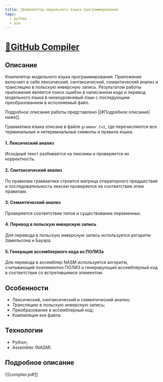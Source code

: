 ```yaml
---
title: 📄Компилятор модельного языка программирования
tags:
  - python
  - asm
---
```

# [📖GitHub Compiler](https://github.com/Kanzu32/Compiler)

## Описание
Компилятор модельного языка программирования. Приложение включает в себя лексический, синтаксический, семантический анализ и трансляцию в польскую инверсную запись. Результатом работы приложения является поиск ошибок в написанном коде и перевод модельного языка в низкоуровневый язык с последующим преобразованием в исполняемый файл.

Подробное описание работы представлено [[#Подробное описание|ниже]].

Грамматика языка описана в файле `grammar.txt`, где перечисляются все терминальные и нетерминальные символы и правила языка. 

#### 1. Лексический анализ
Исходный текст разбивается на лексемы и проверяется их корректность.

#### 2. Синтаксический анализ
По правилам грамматики строится матрица операторного предшествия и последовательность лексем проверяется на соответствие этим правилам.

#### 3. Семантический анализ
Проверяется соответствие типов и существование переменных.

#### 4. Перевод в польскую инверсную запись
Для перевода в польскую инверсную запись используется алгоритм Замельсона и Бауэра.

#### 5. Генерация ассемблерного кода из ПОЛИЗа
Для перевода в ассемблер NASM используется алгоритм, считывающий поэлементно ПОЛИЗ и генерирующий ассемблерный код в соответствии со встретившимся элементом.

## Особенности
* Лексический, синтаксический и семантический анализ;
* Трансляцию в польскую инверсную запись;
* Преобразование в ассемблерный код;
* Компиляция exe файла.

## Технологии
* Python;
* Assembler (NASM).

## Подробное описание
![[compiler.pdf]]